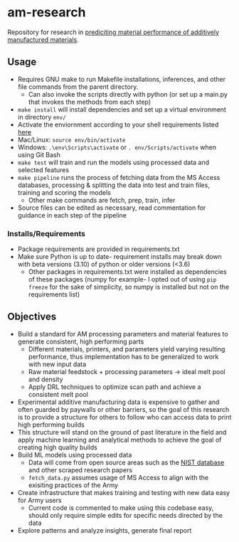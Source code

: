 # am-research
Repository for research in [prediciting material performance of additively manufactured materials](https://studentresearch.engineering.columbia.edu/content/data-science-and-predicting-material-performance-additive-manufacturing-carleton-lab).

## Usage
- Requires GNU make to run Makefile installations, inferences, and other file commands from the parent directory.
  - Can also invoke the scripts directly with python (or set up a main.py that invokes the methods from each step)
-  `make install` will install dependencies and set up a virtual environment in directory `env/`
  - Activate the enviornment according to your shell requirements listed [here](https://docs.python.org/3/library/venv.html)
  - Mac/Linux: `source env/bin/activate`
  - Windows: `.\env\Scripts\activate` or `. env/Scripts/activate` when using Git Bash
- `make test` will train and run the models using processed data and selected features
- `make pipeline` runs the process of fetching data from the MS Access databases, processing & splitting the data into test and train files, training and scoring the models
  - Other make commands are fetch, prep, train, infer
- Source files can be edited as necessary, read commentation for guidance in each step of the pipeline

### Installs/Requirements
- Package requirements are provided in requirements.txt
- Make sure Python is up to date- requirement installs may break down with beta versions (3.10) of python or older versions (<3.6)
    - Other packages in requirements.txt were installed as dependencies of these packages (numpy for example- I opted out of using `pip freeze` for the sake of simplicity, so numpy is installed but not on the requirements list)

## Objectives
- Build a standard for AM processing parameters and material features to generate consistent, high performing parts
  - Different materials, printers, and parameters yield varying resulting performance, thus implementation has to be generalized to work with new input data 
  - Raw material feedstock + processing parameters -> ideal melt pool and density
  - Apply DRL techniques to optimize scan path and achieve a consistent melt pool 
- Experimental additive manufacturing data is expensive to gather and often guarded by paywalls or other barriers, so the goal of this research is to provide a structure for others to follow who can access data to print high performing builds
- This structure will stand on the ground of past literature in the field and apply machine learning and analytical methods to achieve the goal of creating high quality builds
- Build ML models using processed data
  - Data will come from open source areas such as the [NIST database](https://ammd.nist.gov/query-ontology/) and other scraped research papers
  - `fetch_data.py` assumes usage of MS Access to align with the exisiting practices of the Army
- Create infrastructure that makes training and testing with new data easy for Army users
  - Current code is commented to make using this codebase easy, should only require simple edits for specific needs directed by the data
- Explore patterns and analyze insights, generate final report
